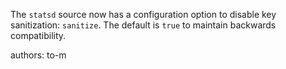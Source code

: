 The `statsd` source now has a configuration option to disable key sanitization: `sanitize`. The default is `true` to maintain backwards compatibility.

authors: to-m
